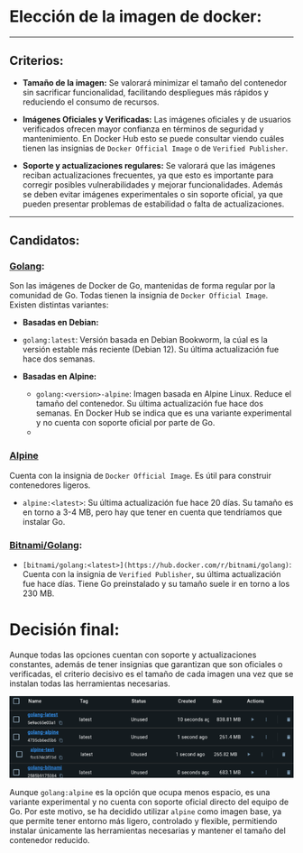 # Elección de la imagen de docker:

---

## Criterios:

- **Tamaño de la imagen:** Se valorará minimizar el tamaño del contenedor sin sacrificar funcionalidad, facilitando despliegues más rápidos y reduciendo el consumo de recursos.

- **Imágenes Oficiales y Verificadas:**  Las imágenes oficiales y de usuarios verificados ofrecen mayor confianza en términos de seguridad y mantenimiento. En Docker Hub esto se puede consultar viendo cuáles tienen las insignias de `Docker Official Image` o de `Verified Publisher`.

- **Soporte y actualizaciones regulares:**  Se valorará que las imágenes reciban actualizaciones frecuentes, ya que esto es importante para corregir posibles vulnerabilidades y mejorar funcionalidades. Además se deben evitar imágenes experimentales o sin soporte oficial, ya que pueden presentar problemas de estabilidad o falta de actualizaciones.
  
---

## Candidatos:

### [Golang](https://hub.docker.com/_/golang):

Son las imágenes de Docker de Go, mantenidas de forma regular por la comunidad de Go. Todas tienen la insignia de `Docker Official Image`. Existen distintas variantes:

- **Basadas en Debian:**
 - `golang:latest`: Versión basada en Debian Bookworm, la cúal es la versión estable más reciente (Debian 12). Su última actualización fue hace dos semanas. 

- **Basadas en Alpine:**
  - `golang:<version>-alpine`: Imagen basada en Alpine Linux. Reduce el tamaño del contenedor. Su última actualización fue hace dos semanas. En Docker Hub se indica que es una variante experimental y no cuenta con soporte oficial por parte de Go. 
  - 
### [Alpine](https://hub.docker.com/_/alpine)

Cuenta con la insignia de `Docker Official Image`. Es útil para construir contenedores ligeros.

- `alpine:<latest>`: Su última actualización fue hace 20 días. Su tamaño es en torno a 3-4 MB, pero hay que tener en cuenta que tendríamos que instalar Go.


### [Bitnami/Golang](https://hub.docker.com/r/bitnami/golang):  
- `[bitnami/golang:<latest>](https://hub.docker.com/r/bitnami/golang)`: Cuenta con la insignia de `Verified Publisher`, su última actualización fue hace días. Tiene Go preinstalado y su tamaño suele ir en torno a los 230 MB.


# Decisión final:

Aunque todas las opciones cuentan con soporte y actualizaciones constantes, además de tener insignias que garantizan que son oficiales o verificadas, el criterio decisivo es el tamaño de cada imagen una vez que se instalan todas las herramientas necesarias. 

![Comparación de tamaños](../documentacion_adicional/comparacion_tamanios.png)

Aunque `golang:alpine` es la opción que ocupa menos espacio, es una variante experimental y no cuenta con soporte oficial directo del equipo de Go. Por este motivo, se ha decidido utilizar `alpine` como imagen base, ya que permite tener entorno más ligero, controlado y flexible, permitiendo instalar únicamente las herramientas necesarias y mantener el tamaño del contenedor reducido.